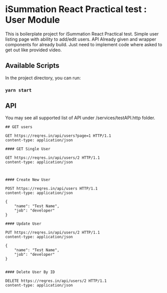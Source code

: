 # iSummation React Practical test : User Module

This is boilerplate project for iSummation React Practical test.
Simple user listing page with ability to add/edit users. API Already given and wrapper components for already build. Just need to implement code where asked to get out like provided video.

## Available Scripts

In the project directory, you can run:

### `yarn start`

## API

You may see all supported list of API under /services/testAPI.http folder.

```
## GET users

GET https://reqres.in/api/users?page=1 HTTP/1.1
content-type: application/json

#### GET Single User

GET https://reqres.in/api/users/2 HTTP/1.1
content-type: application/json



#### Create New User

POST https://reqres.in/api/users HTTP/1.1
content-type: application/json

{
    "name": "Test Name",
    "job": "developer"
}

#### Update User

PUT https://reqres.in/api/users/2 HTTP/1.1
content-type: application/json

{
    "name": "Test Name",
    "job": "developer"
}


#### Delete User By ID

DELETE https://reqres.in/api/users/2 HTTP/1.1
content-type: application/json

```
